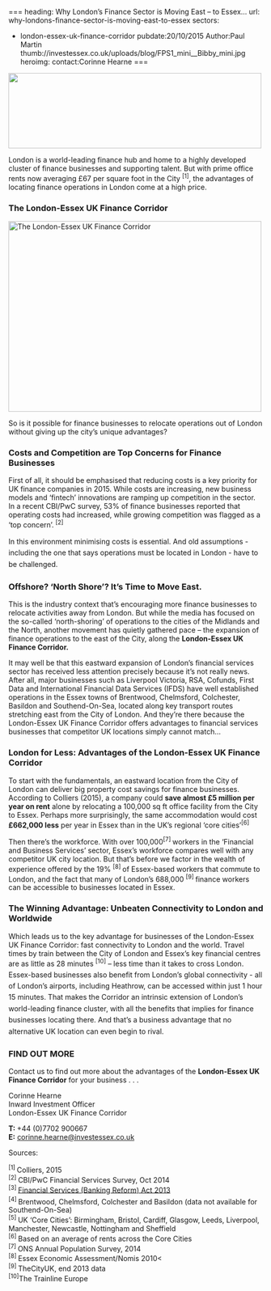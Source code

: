 ===
heading: Why London’s Finance Sector is Moving East – to Essex…
url: why-londons-finance-sector-is-moving-east-to-essex
sectors:
  - london-essex-uk-finance-corridor 
pubdate:20/10/2015
Author:Paul Martin
thumb://investessex.co.uk/uploads/blog/FPS1_mini__Bibby_mini.jpg
heroimg:
contact:Corinne Hearne
===
<p><img alt='' src='http://www.investessex.co.uk/uploads/about/LEFC_Icon_V2.0-META_RGB_600px_.jpg' style='width: 500px; height: 149px;'/></p><p>London is a world-leading finance hub and home to a highly developed cluster of finance businesses and supporting talent. But with prime office rents now averaging £67 per square foot in the City <sup>[1]</sup>, the advantages of locating finance operations in London come at a high price.</p><h3>The London-Essex UK Finance Corridor  </h3><p><img alt='The London-Essex UK Finance Corridor' src='http://www.investessex.co.uk/uploads/about/London-Essex-Finance-Corridor_GREENS_RGB.jpg' style='width: 500px; height: 377px;'/></p><p>So is it possible for finance businesses to relocate operations out of London without giving up the city’s unique advantages?</p><h3>Costs and Competition are Top Concerns for Finance Businesses</h3><p>First of all, it should be emphasised that reducing costs is a key priority for UK finance companies in 2015. While costs are increasing, new business models and ‘fintech’ innovations are ramping up competition in the sector. In a recent CBI/PwC survey, 53% of finance businesses reported that operating costs had increased, while growing competition was flagged as a ‘top concern’.<sup> [2]</sup></p><p><span style='line-height: 1.6;'>In this environment minimising costs is essential. And old assumptions - including the one that says operations must be located in London - have to be challenged.</span></p><h3>Offshore? ‘North Shore’? It’s Time to Move East.</h3><p>This is the industry context that’s encouraging more finance businesses to relocate activities away from London. But while the media has focused on the so-called ‘north-shoring’ of operations to the cities of the Midlands and the North, another movement has quietly gathered pace – the expansion of finance operations to the east of the City, along the <strong>London-Essex UK Finance Corridor.</strong></p><p>It may well be that this eastward expansion of London’s financial services sector has received less attention precisely because it’s not really news. After all, major businesses such as Liverpool Victoria, RSA, Cofunds, First Data and International Financial Data Services (IFDS) have well established operations in the Essex towns of Brentwood, Chelmsford, Colchester, Basildon and Southend-On-Sea, located along key transport routes stretching east from the City of London. And they’re there because the London-Essex UK Finance Corridor offers advantages to financial services businesses that competitor UK locations simply cannot match…</p><h3>London for Less: Advantages of the London-Essex UK Finance Corridor</h3><p>To start with the fundamentals, an eastward location from the City of London can deliver big property cost savings for finance businesses. According to Colliers (2015), a company could <strong>save almost £5 million per year on rent</strong> alone by relocating a 100,000 sq ft office facility from the City to Essex. Perhaps more surprisingly, the same accommodation would cost <strong>£662,000 less</strong> per year in Essex than in the UK’s regional ‘core cities’<sup>[6]</sup></p><p>Then there’s the workforce. With over 100,000<sup>[7] </sup>workers in the ‘Financial and Business Services’ sector, Essex’s workforce compares well with any competitor UK city location. But that’s before we factor in the wealth of experience offered by the 19% <sup>[8] </sup>of Essex-based workers that commute to London, and the fact that many of London’s 688,000 <sup>[9] </sup>finance workers can be accessible to businesses located in Essex.</p><h3>The Winning Advantage: Unbeaten Connectivity to London and Worldwide</h3><p>Which leads us to the key advantage for businesses of the London-Essex UK Finance Corridor: fast connectivity to London and the world. Travel times by train between the City of London and Essex’s key financial centres are as little as 28 minutes <sup>[10]</sup><span style='line-height: 1.6;'> – less time than it takes to cross London. Essex-based businesses also benefit from London’s global connectivity - all of London’s airports, including Heathrow, can be accessed within just 1 hour 15 minutes. That makes the Corridor an intrinsic extension of London’s world-leading finance cluster, with all the benefits that implies for finance businesses locating there. And that’s a business advantage that no alternative UK location can even begin to rival.</span></p><h3>FIND OUT MORE</h3><p>Contact us to find out more about the advantages of the <strong>London-Essex UK Finance Corridor</strong> for your business . . .</p><p>Corinne Hearne<br/>Inward Investment Officer<br/>London-Essex UK Finance Corridor</p><p><strong>T: </strong>+44 (0)7702 900667<br/><strong>E:</strong> <a href='mailto:corinne.hearne@investessex.co.uk'>corinne.hearne@investessex.co.uk</a></p><p>Sources:</p><p><sup>[1] </sup>Colliers, 2015<br/><sup>[2] </sup>CBI/PwC Financial Services Survey, Oct 2014<br/><sup>[3] </sup><a href='http://www.legislation.gov.uk/ukpga/2013/33/contents/enacted' style='line-height: 1.6;'>Financial Services (Banking Reform) Act 2013</a><br/><sup>[4] </sup>Brentwood, Chelmsford, Colchester and Basildon (data not available for Southend-On-Sea)<br/><sup>[5] </sup>UK ‘Core Cities’: Birmingham, Bristol, Cardiff, Glasgow, Leeds, Liverpool, Manchester, Newcastle, Nottingham and Sheffield<br/><sup>[6] </sup>Based on an average of rents across the Core Cities<br/><sup>[7] </sup>ONS Annual Population Survey, 2014<br/><sup>[8] </sup>Essex Economic Assessment/Nomis 2010&lt;<br/><sup>[9] </sup>TheCityUK, end 2013 data<br/><sup>[10]</sup>The Trainline Europe</p>
